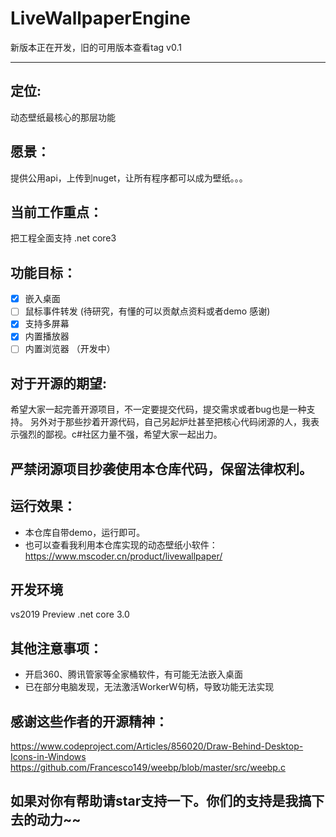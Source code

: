 # LiveWallpaperEngine

新版本正在开发，旧的可用版本查看tag v0.1

---

## 定位:
  动态壁纸最核心的那层功能

## 愿景：
提供公用api，上传到nuget，让所有程序都可以成为壁纸。。。

## 当前工作重点：
把工程全面支持 .net core3

## 功能目标：
- [x] 嵌入桌面
- [ ] 鼠标事件转发 (待研究，有懂的可以贡献点资料或者demo 感谢)
- [x] 支持多屏幕
- [x] 内置播放器
- [ ] 内置浏览器 （开发中）

## 对于开源的期望:
希望大家一起完善开源项目，不一定要提交代码，提交需求或者bug也是一种支持。
另外对于那些抄着开源代码，自己另起炉灶甚至把核心代码闭源的人，我表示强烈的鄙视。c#社区力量不强，希望大家一起出力。

## 严禁闭源项目抄袭使用本仓库代码，保留法律权利。

## 运行效果：
* 本仓库自带demo，运行即可。  
* 也可以查看我利用本仓库实现的动态壁纸小软件：   
https://www.mscoder.cn/product/livewallpaper/

## 开发环境
vs2019 Preview
.net core 3.0

## 其他注意事项：
* 开启360、腾讯管家等全家桶软件，有可能无法嵌入桌面
* 已在部分电脑发现，无法激活WorkerW句柄，导致功能无法实现

## 感谢这些作者的开源精神：
https://www.codeproject.com/Articles/856020/Draw-Behind-Desktop-Icons-in-Windows  
https://github.com/Francesco149/weebp/blob/master/src/weebp.c  

## 如果对你有帮助请star支持一下。你们的支持是我搞下去的动力~~
